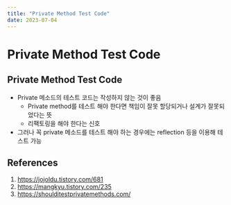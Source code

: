 ```yaml
---
title: "Private Method Test Code"
date: 2023-07-04
---
```


# Private Method Test Code

## Private Method Test Code

- Private 메소드의 테스트 코드는 작성하지 않는 것이 좋음
  - Private method를 테스트 해야 한다면 책임이 잘못 할당되거나 설계가 잘못되었다는 뜻
  - 리팩토링을 해야 한다는 신호
- 그러나 꼭 private 메소드를 테스트 해야 하는 경우에는 reflection 등을 이용해 테스트 가능

## References

1. https://jojoldu.tistory.com/681
2. https://mangkyu.tistory.com/235
3. https://shoulditestprivatemethods.com/
